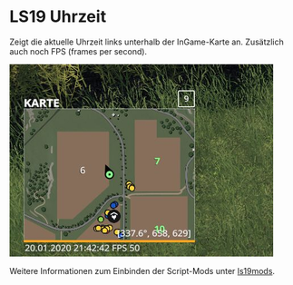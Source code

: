 # LS19 Uhrzeit

Zeigt die aktuelle Uhrzeit links unterhalb der InGame-Karte an. Zusätzlich auch noch FPS (frames per second).

![Screenshot](./images/screenshot.jpg)

Weitere Informationen zum Einbinden der Script-Mods unter [ls19mods](../README.md).
